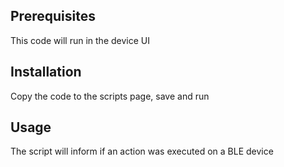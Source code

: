 ## Prerequisites

This code will run in the device UI

## Installation

Copy the code to the scripts page, save and run

## Usage

The script will inform if an action was executed on a BLE device